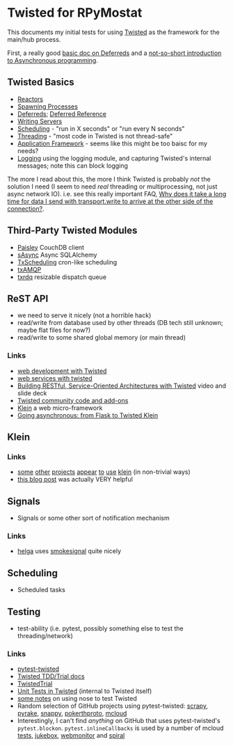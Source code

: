 Twisted for RPyMostat
======================

This documents my initial tests for using [Twisted](https://twistedmatrix.com/) as the framework for the main/hub process.

First, a really good [basic doc on Deferreds](http://ezyang.com/twisted/defer2.html) and a [not-so-short introduction to Asynchronous programming](http://krondo.com/blog/?p=1209).

Twisted Basics
---------------

* [Reactors](https://twistedmatrix.com/documents/current/core/howto/reactor-basics.html)
* [Spawning Processes](https://twistedmatrix.com/documents/current/core/howto/process.html)
* [Deferreds](https://twistedmatrix.com/documents/current/core/howto/defer-intro.html); [Deferred Reference](https://twistedmatrix.com/documents/current/core/howto/defer.html)
* [Writing Servers](https://twistedmatrix.com/documents/current/core/howto/servers.html)
* [Scheduling](https://twistedmatrix.com/documents/current/core/howto/time.html) - "run in X seconds" or "run every N seconds"
* [Threading](https://twistedmatrix.com/documents/current/core/howto/threading.html) - "most code in Twisted is not thread-safe"
* [Application Framework](https://twistedmatrix.com/documents/current/core/howto/application.html) - seems like this might be too baisc for my needs?
* [Logging](https://twistedmatrix.com/documents/current/core/howto/logging.html#using-the-standard-library-logging-module) using the logging module, and capturing Twisted's internal messages; note this can block logging

The more I read about this, the more I think Twisted is probably *not* the solution I need (I seem to need _real_ threading or multiprocessing, not just async network IO). i.e. see
this really important FAQ, [Why does it take a long time for data I send with transport.write to arrive at the other side of the connection?](http://twistedmatrix.com/trac/wiki/FrequentlyAskedQuestions#WhydoesittakealongtimefordataIsendwithtransport.writetoarriveattheothersideoftheconnection).


Third-Party Twisted Modules
----------------------------

* [Paisley](https://launchpad.net/paisley) CouchDB client
* [sAsync](https://pypi.python.org/pypi/sAsync/0.7) Async SQLAlchemy
* [TxScheduling](https://github.com/benliles/TxScheduling) cron-like scheduling
* [txAMQP](https://launchpad.net/txamqp)
* [txrdq](https://launchpad.net/txrdq) resizable dispatch queue

ReST API
---------

* we need to serve it nicely (not a horrible hack)
* read/write from database used by other threads (DB tech still unknown; maybe flat files for now?)
* read/write to some shared global memory (or main thread)

### Links

* [web development with Twisted](http://twistedmatrix.com/trac/wiki/WebDevelopmentWithTwisted)
* [web services with twisted](http://zenmachine.wordpress.com/web-services-and-twisted/)
* [Building RESTful, Service-Oriented Architectures with Twisted](http://lanyrd.com/2012/pycon-za/syyfm/) video and slide deck
* [Twisted community code and add-ons](https://twistedmatrix.com/trac/wiki/ProjectsUsingTwisted)
* [Klein](http://klein.readthedocs.org/en/latest/) a web micro-framework
* [Going asynchronous: from Flask to Twisted Klein](http://tavendo.com/blog/post/going-asynchronous-from-flask-to-twisted-klein/)

Klein
------

### Links

* [some](https://github.com/SamuelMarks/cscie90-hw8/blob/baae8d648420c2cd8c07391a5bc425152a996af1/hw8/server.py) [other](https://github.com/rackerlabs/otter/blob/master/otter/rest/application.py) [projects](https://github.com/rackerlabs/otter/blob/master/otter/rest/otterapp.py) [appear](https://github.com/rackerlabs/otter/blob/master/otter/rest/admin.py) [to](https://github.com/therve/ersid/blob/1bc409851ee104ccef22ff4835daa00cdb29a8c2/ersid/rest.py) [use](https://github.com/armooo/jukebox/blob/24e41bb2d20aff6859c7133ca4d7fc37ad3eaba5/jukebox/httpd.py) [klein](https://github.com/radix/coverapi/blob/7611797095c5ffd35f21363bd7cdc4150c15fd6a/coverapi/httpapi.py) (in non-trivial ways)
* [this blog post](http://tavendo.com/blog/post/mixing-web-and-wamp-code-with-twisted-klein/) was actually VERY helpful

Signals
--------

* Signals or some other sort of notification mechanism

### Links

* [helga](https://github.com/shaunduncan/helga) uses [smokesignal](https://github.com/shaunduncan/smokesignal) quite nicely

Scheduling
-----------

* Scheduled tasks

Testing
--------

* test-ability (i.e. pytest, possibly something else to test the threading/network)

### Links

* [pytest-twisted](https://pypi.python.org/pypi/pytest-twisted)
* [Twisted TDD/Trial docs](https://twistedmatrix.com/documents/14.0.0/core/howto/trial.html)
* [TwistedTrial](http://twistedmatrix.com/trac/wiki/TwistedTrial)
* [Unit Tests in Twisted](http://twistedmatrix.com/documents/14.0.0/core/development/policy/test-standard.html) (internal to Twisted itself)
* [some notes](http://www.mechanicalcat.net/richard/log/Python/Tips_for_Testing_Twisted) on using nose to test Twisted
* Random selection of GitHub projects using pytest-twisted: [scrapy](https://github.com/scrapy/scrapy), [pyrake](https://github.com/elkingtowa/pyrake), [snappy](https://github.com/russell/snappy/blob/master/snappy/tests/test_webserver.py), [pokerthproto](https://github.com/FlorianWilhelm/pokerthproto/blob/master/tests/test_protocol.py), [mcloud](https://github.com/modera/mcloud)
* Interestingly, I can't find _anything_ on GitHub that uses pytest-twisted's `pytest.blockon`. `pytest.inlineCallbacks` is used by a number of mcloud [tests](https://github.com/modera/mcloud/blob/c5adea19b05c71d8dc76487112e034e57b703fd1/tests/test_txhttp.py), [jukebox](https://github.com/armooo/jukebox/blob/fc6322c05c67bc96566500d0edeb0a988cbcf19c/test/test_storage.py), [webmonitor](https://github.com/eddwardo/webmonitor/blob/529a0cacaf60f1d9a1acf1decef50ef0fa93e543/tests/test_monitor.py) and [spiral](https://github.com/habnabit/spiral/blob/060dbf90fee1d1bbc9905f9d2a5e6667f2eb89b2/spiral/test/test_acceptance.py)
